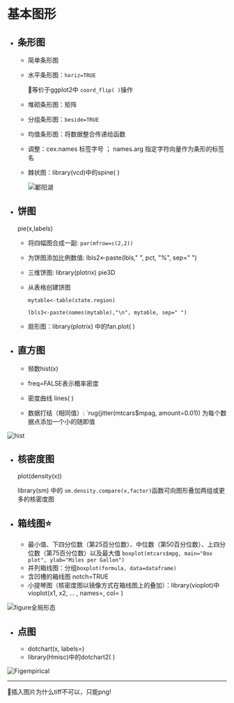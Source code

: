 # 基本图形

- ## 条形图

  - 简单条形图

  - 水平条形图：`horiz=TRUE`

    :thinking:等价于ggplot2中 `coord_flip( )`操作

  - 堆砌条形图：矩阵

  - 分组条形图：`beside=TRUE`

  - 均值条形图：将数据整合传递给函数

  - 调整：cex.names 标签字号 ； names.arg 指定字符向量作为条形的标签名

  - 棘状图：library(vcd)中的spine( )

    ![鄱阳湖](鄱阳湖.png)

- ## 饼图

  pie(x,labels)

  - 将四幅图合成一副: `par(mfrow=c(2,2))`

  - 为饼图添加比例数值: lbls2<-paste(lbls," ", pct, "%", sep=" ")

  - 三维饼图: library(plotrix) pie3D

  - 从表格创建饼图

    `mytable<-table(state.region)`

    `lbls3<-paste(names(mytable),"\n", mytable, sep=" ")`

  - 扇形图：library(plotrix) 中的fan.plot( )

    

- ## 直方图

  - 频数hist(x)

  - freq=FALSE表示概率密度

  - 密度曲线 lines( )

  - 数据打结（相同值）: `rug(jitter(mtcars$mpag, amount=0.01)) 为每个数据点添加一个小的随即值

    

![hist](hist.png)

- ## 核密度图

  plot(density(x))

  library(sm) 中的 `sm.density.compare(x,factor)`函数可向图形叠加两组或更多的核密度图



- ## 箱线图:star:

  - 最小值、下四分位数（第25百分位数）、中位数（第50百分位数）、上四分位数（第75百分位数）以及最大值 `boxplot(mtcars$mpg, main="Box plot", ylab="Miles per Gallon")`
  - 并列箱线图：分组`boxplot(formula, data=dataframe)`
  - 含凹槽的箱线图 notch=TRUE
  - 小提琴图（核密度图以镜像方式在箱线图上的叠加）：library(vioplot)中 vioplot(x1, x2, ... , names=, col= )

![figure全局形态](figure全局形态.png)

- ## 点图

  - dotchart(x, labels=)
  - library(Hmisc)中的dotchart2( )

![Figempirical](Figempirical.png)



----

:thinking:插入图片为什么tiff不可以，只能png!